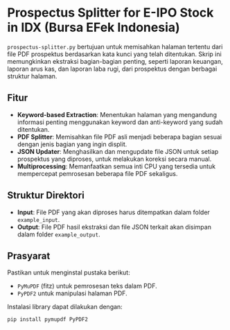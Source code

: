 # Prospectus Splitter for E-IPO Stock in IDX (Bursa EFek Indonesia)

`prospectus-splitter.py` bertujuan untuk memisahkan halaman tertentu dari file PDF prospektus berdasarkan kata kunci yang telah ditentukan. Skrip ini memungkinkan ekstraksi bagian-bagian penting, seperti laporan keuangan, laporan arus kas, dan laporan laba rugi, dari prospektus dengan berbagai struktur halaman.

## Fitur

- **Keyword-based Extraction**: Menentukan halaman yang mengandung informasi penting menggunakan keyword dan anti-keyword yang sudah ditentukan.
- **PDF Splitter**: Memisahkan file PDF asli menjadi beberapa bagian sesuai dengan jenis bagian yang ingin displit.
- **JSON Updater**: Menghasilkan dan mengupdate file JSON untuk setiap prospektus yang diproses, untuk melakukan koreksi secara manual.
- **Multiprocessing**: Memanfaatkan semua inti CPU yang tersedia untuk mempercepat pemrosesan beberapa file PDF sekaligus.

## Struktur Direktori

- **Input**: File PDF yang akan diproses harus ditempatkan dalam folder `example_input`.
- **Output**: File PDF hasil ekstraksi dan file JSON terkait akan disimpan dalam folder `example_output`.

## Prasyarat

Pastikan untuk menginstal pustaka berikut:
- `PyMuPDF` (fitz) untuk pemrosesan teks dalam PDF.
- `PyPDF2` untuk manipulasi halaman PDF.
  
Instalasi library dapat dilakukan dengan:
```bash
pip install pymupdf PyPDF2
